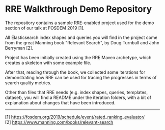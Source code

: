 # RRE Walkthrough Demo Repository

The repository contains a sample RRE-enabled project used for the demo section of our talk at FOSDEM 2019 [1].     

All Elasticsearch index shapes and queries you will find in the project come from the great Manning book "Relevant Search", by Doug Turnbull and John Berryman [2].  

Project has been initially created using the RRE Maven archetype, which creates a skeleton with some example file.   

After that, reading through the book, we collected some iterations for demonstrating how RRE can be used for tracing the progresses in terms of search quality metrics.  

Other than files that RRE needs (e.g. index shapes, queries, templates, dataset), you will find a README under the iteration folders, with a bit of explanation about changes that have been introduced.   

--------   
[1] https://fosdem.org/2019/schedule/event/rated_ranking_evaluator/     
[2] https://www.manning.com/books/relevant-search 
